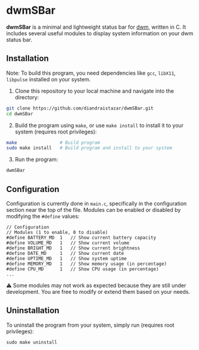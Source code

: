 # dwmSBar

**dwmSBar** is a minimal and lightweight status bar for [dwm](https://dwm.suckless.org/), written in C. It includes several useful modules to display system information on your dwm status bar.  

## Installation
Note: To build this program, you need dependencies like ```gcc```, ```libX11```, ```libpulse``` installed on your system.
1. Clone this repository to your local machine and navigate into the directory:
```bash
git clone https://github.com/diandraistazar/dwmSBar.git
cd dwmSBar
```
2. Build the program using ```make```, or use ```make install``` to install it to your system (requires root privileges):
```bash
make                # Build program
sudo make install   # Build program and install to your system
```
3. Run the program:
```bash
dwmSBar
```

## Configuration
Configuration is currently done in ```main.c```, specifically in the configuration section near the top of the file. Modules can be enabled or disabled by modifying the ```#define``` values:
```
// Configuration
// Modules (1 to enable, 0 to disable)
#define BATTERY_MD  1   // Show current battery capacity
#define VOLUME_MD   1   // Show current volume
#define BRIGHT_MD   1   // Show current brightness
#define DATE_MD     1   // Show current date
#define UPTIME_MD   1   // Show system uptime
#define MEMORY_MD   1   // Show memory usage (in percentage)
#define CPU_MD      1   // Show CPU usage (in percentage)
...
```
⚠️ Some modules may not work as expected because they are still under development. You are free to modify or extend them based on your needs.

## Uninstallation
To uninstall the program from your system, simply run (requires root privileges):
```
sudo make uninstall
```
